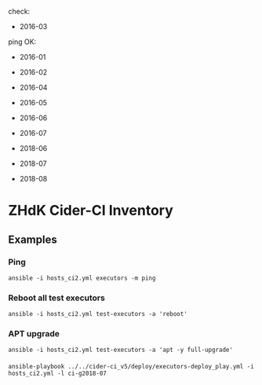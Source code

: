 check:

* 2016-03

ping OK:

* 2016-01
* 2016-02
* 2016-04
* 2016-05
* 2016-06
* 2016-07

* 2018-06
* 2018-07
* 2018-08


ZHdK Cider-CI Inventory
=======================

Examples
--------


### Ping

    ansible -i hosts_ci2.yml executors -m ping

### Reboot all test executors

    ansible -i hosts_ci2.yml test-executors -a 'reboot'


### APT upgrade

    ansible -i hosts_ci2.yml test-executors -a 'apt -y full-upgrade'

####

    ansible-playbook ../../cider-ci_v5/deploy/executors-deploy_play.yml -i hosts_ci2.yml -l ci-g2018-07
